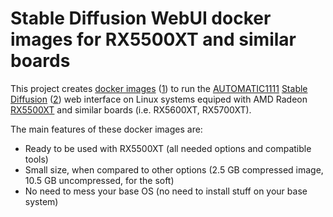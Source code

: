 # Stable Diffusion WebUI docker images for RX5500XT and similar boards

This project creates [docker images](https://www.docker.com/) ([1](https://en.wikipedia.org/wiki/Docker_(software)))
to run the [AUTOMATIC1111](https://github.com/AUTOMATIC1111/stable-diffusion-webui)
[Stable Diffusion](https://stability.ai/blog/stable-diffusion-public-release) ([2](https://en.wikipedia.org/wiki/Stable_Diffusion))
web interface on Linux systems equiped with AMD Radeon
[RX5500XT](https://www.amd.com/es/support/graphics/amd-radeon-5500-series/amd-radeon-rx-5500-series/amd-radeon-rx-5500-xt)
and similar boards (i.e. RX5600XT, RX5700XT).

The main features of these docker images are:
- Ready to be used with RX5500XT (all needed options and compatible tools)
- Small size, when compared to other options (2.5 GB compressed image, 10.5 GB uncompressed, for the soft)
- No need to mess your base OS (no need to install stuff on your base system)

